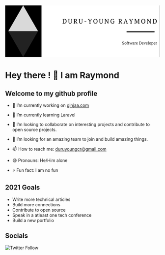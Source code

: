 [![Header](https://github.com/duruyoungcr/duruyoungcr/blob/main/readme_header_fixed.png#full "Header")](https://rayced.com/)

# Hey there ! 👋 I am Raymond

## Welcome to my github profile

- 🔭 I’m currently working on [ginjaa.com](ginjaa.com)

- 🌱 I’m currently learning Laravel

- 👯 I’m looking to collaborate on interesting projects and contribute to open source projects.

- 🤔 I’m looking for an amazing team to join and build amazing things. 

- 📫 How to reach me: duruyoungcr@gmail.com

- 😄 Pronouns: He/Him alone

- ⚡ Fun fact: I am no fun

## 2021 Goals 

- Write more technical articles
- Build more connections
- Contribute to open source
- Speak in a atleast one tech conference
- Build a new portfolio



## Socials

![Twitter Follow](https://img.shields.io/twitter/follow/duruyoungcr?label=Follow%20me&style=social)
<!--
**duruyoungcr/duruyoungcr** is a ✨ _special_ ✨ repository because its `README.md` (this file) appears on your GitHub profile.

Here are some ideas to get you started:

- 🔭 I’m currently working on ...

- 🌱 I’m currently learning ...
- 👯 I’m looking to collaborate on ...
- 🤔 I’m looking for help with ...
- 💬 Ask me about ...
- 📫 How to reach me: ...
- 😄 Pronouns: ...
- ⚡ Fun fact: ...

## Socials

![Twitter Follow](https://img.shields.io/twitter/follow/duruyoungcr?label=Follow%20me&style=social)
-->
